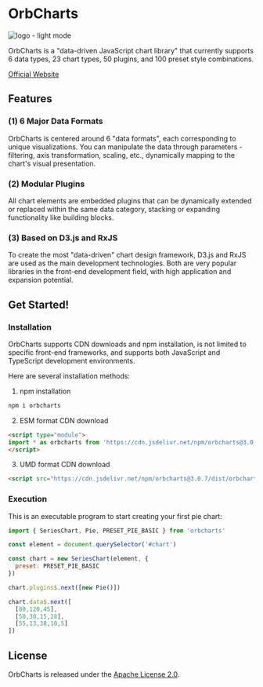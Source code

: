 # OrbCharts

![logo - light mode](https://orbcharts.blueplanet.com.tw/images/logo_light_temp2.png)

OrbCharts is a "data-driven JavaScript chart library" that currently supports 6 data types, 23 chart types, 50 plugins, and 100 preset style combinations.

[Official Website](https://orbcharts.blueplanet.com.tw)

## Features

### (1) 6 Major Data Formats

OrbCharts is centered around 6 "data formats", each corresponding to unique visualizations. You can manipulate the data through parameters - filtering, axis transformation, scaling, etc., dynamically mapping to the chart's visual presentation.

### (2) Modular Plugins

All chart elements are embedded plugins that can be dynamically extended or replaced within the same data category, stacking or expanding functionality like building blocks.

### (3) Based on D3.js and RxJS

To create the most "data-driven" chart design framework, D3.js and RxJS are used as the main development technologies. Both are very popular libraries in the front-end development field, with high application and expansion potential.

## Get Started!

### Installation

OrbCharts supports CDN downloads and npm installation, is not limited to specific front-end frameworks, and supports both JavaScript and TypeScript development environments.

Here are several installation methods:

1. npm installation

```sh
npm i orbcharts
```

2. ESM format CDN download

```html
<script type="module">
import * as orbcharts from 'https://cdn.jsdelivr.net/npm/orbcharts@3.0.7/+esm'
</script>
```

3. UMD format CDN download

```html
<script src="https://cdn.jsdelivr.net/npm/orbcharts@3.0.7/dist/orbcharts.umd.min.js"></script>
```

### Execution

This is an executable program to start creating your first pie chart:

```js
import { SeriesChart, Pie, PRESET_PIE_BASIC } from 'orbcharts'

const element = document.querySelector('#chart')

const chart = new SeriesChart(element, {
  preset: PRESET_PIE_BASIC
})

chart.plugins$.next([new Pie()])

chart.data$.next([
  [80,120,45],
  [50,30,15,28],
  [55,13,38,10,5]
])

```

## License

OrbCharts is released under the [Apache License 2.0](https://github.com/BPbase/orbcharts/blob/main/LICENSE).
